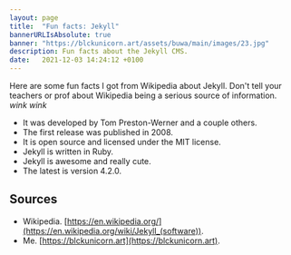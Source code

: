 ```yaml
---
layout: page
title:  "Fun facts: Jekyll"
bannerURLIsAbsolute: true
banner: "https://blckunicorn.art/assets/buwa/main/images/23.jpg"
description: Fun facts about the Jekyll CMS.
date:   2021-12-03 14:24:12 +0100
---
```


Here are some fun facts I got from Wikipedia about Jekyll. Don't tell your teachers or prof about Wikipedia being a serious source of information. *wink* *wink*

- It was developed by Tom Preston-Werner and a couple others.
- The first release was published in 2008.
- It is open source and licensed under the MIT license.
- Jekyll is written in Ruby.
- Jekyll is awesome and really cute.
- The latest is version 4.2.0.

## Sources

- Wikipedia. [https://en.wikipedia.org/](https://en.wikipedia.org/wiki/Jekyll_(software)).
- Me. [https://blckunicorn.art](https://blckunicorn.art).
